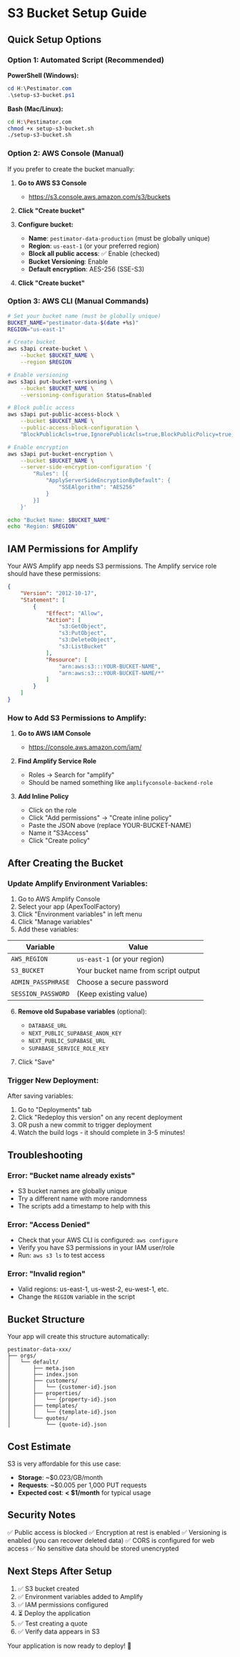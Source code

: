 # S3 Bucket Setup Guide

## Quick Setup Options

### Option 1: Automated Script (Recommended)

**PowerShell (Windows):**
```powershell
cd H:\Pestimator.com
.\setup-s3-bucket.ps1
```

**Bash (Mac/Linux):**
```bash
cd H:\Pestimator.com
chmod +x setup-s3-bucket.sh
./setup-s3-bucket.sh
```

### Option 2: AWS Console (Manual)

If you prefer to create the bucket manually:

1. **Go to AWS S3 Console**
   - https://s3.console.aws.amazon.com/s3/buckets

2. **Click "Create bucket"**

3. **Configure bucket:**
   - **Name**: `pestimator-data-production` (must be globally unique)
   - **Region**: `us-east-1` (or your preferred region)
   - **Block all public access**: ✅ Enable (checked)
   - **Bucket Versioning**: Enable
   - **Default encryption**: AES-256 (SSE-S3)

4. **Click "Create bucket"**

### Option 3: AWS CLI (Manual Commands)

```bash
# Set your bucket name (must be globally unique)
BUCKET_NAME="pestimator-data-$(date +%s)"
REGION="us-east-1"

# Create bucket
aws s3api create-bucket \
    --bucket $BUCKET_NAME \
    --region $REGION

# Enable versioning
aws s3api put-bucket-versioning \
    --bucket $BUCKET_NAME \
    --versioning-configuration Status=Enabled

# Block public access
aws s3api put-public-access-block \
    --bucket $BUCKET_NAME \
    --public-access-block-configuration \
    "BlockPublicAcls=true,IgnorePublicAcls=true,BlockPublicPolicy=true,RestrictPublicBuckets=true"

# Enable encryption
aws s3api put-bucket-encryption \
    --bucket $BUCKET_NAME \
    --server-side-encryption-configuration '{
        "Rules": [{
            "ApplyServerSideEncryptionByDefault": {
                "SSEAlgorithm": "AES256"
            }
        }]
    }'

echo "Bucket Name: $BUCKET_NAME"
echo "Region: $REGION"
```

## IAM Permissions for Amplify

Your AWS Amplify app needs S3 permissions. The Amplify service role should have these permissions:

```json
{
    "Version": "2012-10-17",
    "Statement": [
        {
            "Effect": "Allow",
            "Action": [
                "s3:GetObject",
                "s3:PutObject",
                "s3:DeleteObject",
                "s3:ListBucket"
            ],
            "Resource": [
                "arn:aws:s3:::YOUR-BUCKET-NAME",
                "arn:aws:s3:::YOUR-BUCKET-NAME/*"
            ]
        }
    ]
}
```

### How to Add S3 Permissions to Amplify:

1. **Go to AWS IAM Console**
   - https://console.aws.amazon.com/iam/

2. **Find Amplify Service Role**
   - Roles → Search for "amplify"
   - Should be named something like `amplifyconsole-backend-role`

3. **Add Inline Policy**
   - Click on the role
   - Click "Add permissions" → "Create inline policy"
   - Paste the JSON above (replace YOUR-BUCKET-NAME)
   - Name it "S3Access"
   - Click "Create policy"

## After Creating the Bucket

### Update Amplify Environment Variables:

1. Go to AWS Amplify Console
2. Select your app (ApexToolFactory)
3. Click "Environment variables" in left menu
4. Click "Manage variables"
5. Add these variables:

| Variable | Value |
|----------|-------|
| `AWS_REGION` | `us-east-1` (or your region) |
| `S3_BUCKET` | Your bucket name from script output |
| `ADMIN_PASSPHRASE` | Choose a secure password |
| `SESSION_PASSWORD` | (Keep existing value) |

6. **Remove old Supabase variables** (optional):
   - `DATABASE_URL`
   - `NEXT_PUBLIC_SUPABASE_ANON_KEY`
   - `NEXT_PUBLIC_SUPABASE_URL`
   - `SUPABASE_SERVICE_ROLE_KEY`

7. Click "Save"

### Trigger New Deployment:

After saving variables:
1. Go to "Deployments" tab
2. Click "Redeploy this version" on any recent deployment
3. OR push a new commit to trigger deployment
4. Watch the build logs - it should complete in 3-5 minutes!

## Troubleshooting

### Error: "Bucket name already exists"
- S3 bucket names are globally unique
- Try a different name with more randomness
- The scripts add a timestamp to help with this

### Error: "Access Denied"
- Check that your AWS CLI is configured: `aws configure`
- Verify you have S3 permissions in your IAM user/role
- Run: `aws s3 ls` to test access

### Error: "Invalid region"
- Valid regions: us-east-1, us-west-2, eu-west-1, etc.
- Change the `REGION` variable in the script

## Bucket Structure

Your app will create this structure automatically:

```
pestimator-data-xxx/
├── orgs/
│   └── default/
│       ├── meta.json
│       ├── index.json
│       ├── customers/
│       │   └── {customer-id}.json
│       ├── properties/
│       │   └── {property-id}.json
│       ├── templates/
│       │   └── {template-id}.json
│       └── quotes/
│           └── {quote-id}.json
```

## Cost Estimate

S3 is very affordable for this use case:
- **Storage**: ~$0.023/GB/month
- **Requests**: ~$0.005 per 1,000 PUT requests
- **Expected cost**: **< $1/month** for typical usage

## Security Notes

✅ Public access is blocked
✅ Encryption at rest is enabled
✅ Versioning is enabled (you can recover deleted data)
✅ CORS is configured for web access
✅ No sensitive data should be stored unencrypted

## Next Steps After Setup

1. ✅ S3 bucket created
2. ✅ Environment variables added to Amplify
3. ✅ IAM permissions configured
4. ⏳ Deploy the application
5. ✅ Test creating a quote
6. ✅ Verify data appears in S3

Your application is now ready to deploy! 🚀


